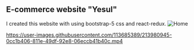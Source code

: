 ## E-commerce website "Yesul"
I created this website with using bootstrap-5 css and react-redux.
![Home](https://user-images.githubusercontent.com/113685389/213870231-e34976ff-01ed-4fc1-baf5-507df2ab5933.PNG)


https://user-images.githubusercontent.com/113685389/213980945-0cc1b406-811e-49df-92e8-06eccb41b40c.mp4

